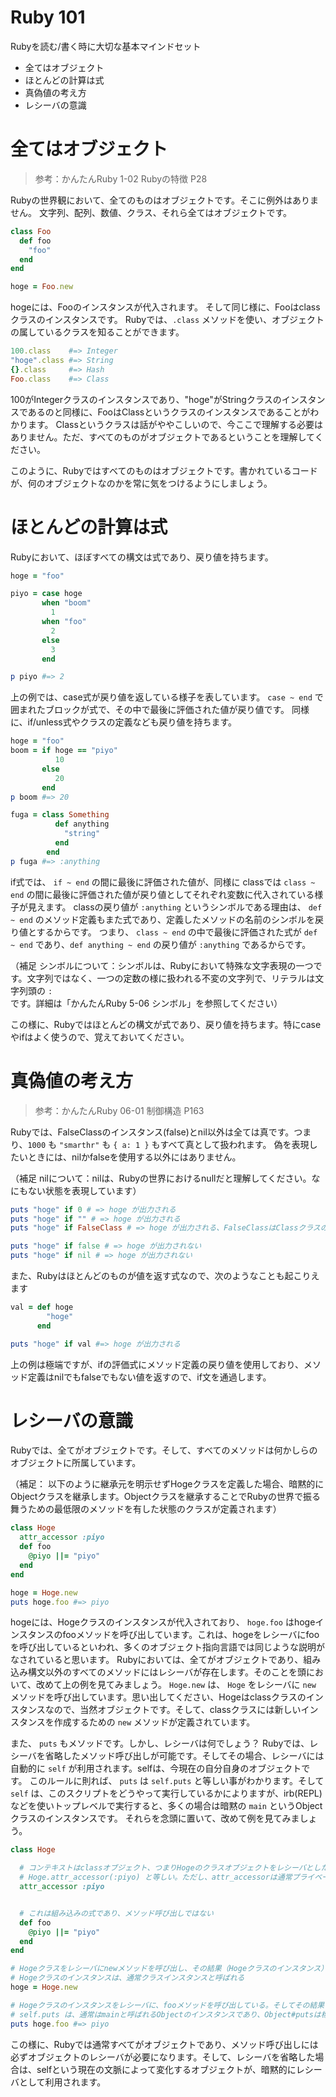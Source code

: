 Ruby 101
===

Rubyを読む/書く時に大切な基本マインドセット

- 全てはオブジェクト
- ほとんどの計算は式
- 真偽値の考え方
- レシーバの意識


# 全てはオブジェクト　

> 参考：かんたんRuby 1-02 Rubyの特徴 P28

Rubyの世界観において、全てのものはオブジェクトです。そこに例外はありません。
文字列、配列、数値、クラス、それら全てはオブジェクトです。

```ruby
class Foo
  def foo
    "foo"
  end
end

hoge = Foo.new
```

hogeには、Fooのインスタンスが代入されます。 そして同じ様に、Fooはclassクラスのインスタンスです。
Rubyでは、`.class` メソッドを使い、オブジェクトの属しているクラスを知ることができます。

```ruby
100.class    #=> Integer
"hoge".class #=> String
{}.class     #=> Hash
Foo.class    #=> Class
```

100がIntegerクラスのインスタンスであり、"hoge"がStringクラスのインスタンスであるのと同様に、FooはClassというクラスのインスタンスであることがわかります。
Classというクラスは話がややこしいので、今ここで理解する必要はありません。ただ、すべてのものがオブジェクトであるということを理解してください。

このように、Rubyではすべてのものはオブジェクトです。書かれているコードが、何のオブジェクトなのかを常に気をつけるようにしましょう。

# ほとんどの計算は式

Rubyにおいて、ほぼすべての構文は式であり、戻り値を持ちます。

```ruby
hoge = "foo"

piyo = case hoge
       when "boom"
         1
       when "foo"
         2
       else
         3
       end

p piyo #=> 2
```

上の例では、case式が戻り値を返している様子を表しています。 `case ~ end` で囲まれたブロックが式で、その中で最後に評価された値が戻り値です。
同様に、if/unless式やクラスの定義なども戻り値を持ちます。

```ruby
hoge = "foo"
boom = if hoge == "piyo"
          10
       else
          20
       end
p boom #=> 20

fuga = class Something
          def anything
            "string"
          end
        end
p fuga #=> :anything
```

if式では、 `if ~ end` の間に最後に評価された値が、同様に classでは `class ~ end` の間に最後に評価された値が戻り値としてそれぞれ変数に代入されている様子が見えます。
classの戻り値が `:anything` というシンボルである理由は、 `def ~ end` のメソッド定義もまた式であり、定義したメソッドの名前のシンボルを戻り値とするからです。
つまり、 `class ~ end` の中で最後に評価された式が `def ~ end` であり、`def anything ~ end` の戻り値が `:anything` であるからです。

（補足 シンボルについて：シンボルは、Rubyにおいて特殊な文字表現の一つです。文字列ではなく、一つの定数の様に扱われる不変の文字列で、リテラルは文字列頭の `:` です。詳細は「かんたんRuby 5-06 シンボル」を参照してください）

この様に、Rubyではほとんどの構文が式であり、戻り値を持ちます。特にcaseやifはよく使うので、覚えておいてください。

# 真偽値の考え方

> 参考：かんたんRuby 06-01 制御構造 P163

Rubyでは、FalseClassのインスタンス(false)とnil以外は全ては真です。つまり、`1000` も `"smarthr"` も `{ a: 1 }`  もすべて真として扱われます。
偽を表現したいときには、nilかfalseを使用する以外にはありません。

（補足 nilについて：nilは、Rubyの世界におけるnullだと理解してください。なにもない状態を表現しています）

```ruby
puts "hoge" if 0 # => hoge が出力される
puts "hoge" if "" # => hoge が出力される
puts "hoge" if FalseClass # => hoge が出力される、FalseClassはClassクラスのオブジェクトなので、falseでもnilでもない

puts "hoge" if false # => hoge が出力されない
puts "hoge" if nil # => hoge が出力されない
```

また、Rubyはほとんどのものが値を返す式なので、次のようなことも起こりえます

```ruby
val = def hoge
        "hoge"
      end

puts "hoge" if val #=> hoge が出力される
```

上の例は極端ですが、ifの評価式にメソッド定義の戻り値を使用しており、メソッド定義はnilでもfalseでもない値を返すので、if文を通過します。

# レシーバの意識

Rubyでは、全てがオブジェクトです。そして、すべてのメソッドは何かしらのオブジェクトに所属しています。

（補足： 以下のように継承元を明示せずHogeクラスを定義した場合、暗黙的にObjectクラスを継承します。Objectクラスを継承することでRubyの世界で振る舞うための最低限のメソッドを有した状態のクラスが定義されます）

```ruby
class Hoge
  attr_accessor :piyo
  def foo
    @piyo ||= "piyo"
  end
end

hoge = Hoge.new
puts hoge.foo #=> piyo
```

hogeには、Hogeクラスのインスタンスが代入されており、 `hoge.foo` はhogeインスタンスのfooメソッドを呼び出しています。これは、hogeをレシーバにfooを呼び出しているといわれ、多くのオブジェクト指向言語では同じような説明がなされていると思います。
Rubyにおいては、全てがオブジェクトであり、組み込み構文以外のすべてのメソッドにはレシーバが存在します。そのことを頭において、改めて上の例を見てみましょう。
`Hoge.new` は、 `Hoge` をレシーバに `new` メソッドを呼び出しています。思い出してください、Hogeはclassクラスのインスタンスなので、当然オブジェクトです。そして、classクラスには新しいインスタンスを作成するための `new` メソッドが定義されています。

また、 `puts` もメソッドです。しかし、レシーバは何でしょう？
Rubyでは、レシーバを省略したメソッド呼び出しが可能です。そしてその場合、レシーバには自動的に `self` が利用されます。selfは、今現在の自分自身のオブジェクトです。
このルールに則れば、 `puts` は `self.puts` と等しい事がわかります。そして `self` は、このスクリプトをどうやって実行しているかによりますが、irb(REPL)などを使いトップレベルで実行すると、多くの場合は暗黙の `main` というObjectクラスのインスタンスです。
それらを念頭に置いて、改めて例を見てみましょう。

```ruby
class Hoge

  # コンテキストはclassオブジェクト、つまりHogeのクラスオブジェクトをレシーバとしたメソッド呼び出し
  # Hoge.attr_accessor(:piyo) と等しい。ただし、attr_accessorは通常プライベートメソッドなので、Hoge.attr_accesorと書くことはできない
  attr_accessor :piyo 


  # これは組み込みの式であり、メソッド呼び出しではない
  def foo
    @piyo ||= "piyo"
  end
end

# Hogeクラスをレシーバにnewメソッドを呼び出し、その結果（Hogeクラスのインスタンス）をhogeという変数に代入している
# Hogeクラスのインスタンスは、通常クラスインスタンスと呼ばれる
hoge = Hoge.new

# Hogeクラスのインスタンスをレシーバに、fooメソッドを呼び出している。そしてその結果を、 self.puts の引数にしている。
# self.puts は、通常はmainと呼ばれるObjectのインスタンスであり、Object#putsは標準出力に引数を出力する
puts hoge.foo #=> piyo
```

この様に、Rubyでは通常すべてがオブジェクトであり、メソッド呼び出しには必ずオブジェクトのレシーバが必要になります。そして、レシーバを省略した場合は、selfという現在の文脈によって変化するオブジェクトが、暗黙的にレシーバとして利用されます。
